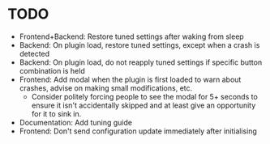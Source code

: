 # TODO

- Frontend+Backend: Restore tuned settings after waking from sleep
- Backend: On plugin load, restore tuned settings, except when a crash is detected
- Backend: On plugin load, do not reapply tuned settings if specific button combination is held
- Frontend: Add modal when the plugin is first loaded to warn about crashes, advise on making small modifications, etc.
    - Consider politely forcing people to see the modal for 5+ seconds to ensure it isn't accidentally skipped and at least give an opportunity for it to sink in.
- Documentation: Add tuning guide
- Frontend: Don't send configuration update immediately after initialising
